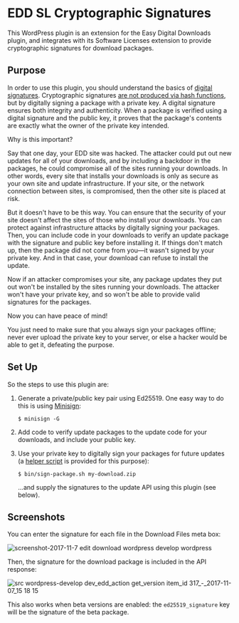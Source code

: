 # EDD SL Cryptographic Signatures

This WordPress plugin is an extension for the Easy Digital Downloads plugin, and integrates with its Software Licenses extension to provide cryptographic signatures for download packages.

## Purpose

In order to use this plugin, you should understand the basics of [digital signatures](https://paragonie.com/blog/2015/08/you-wouldnt-base64-a-password-cryptography-decoded#digital-signatures). Cryptographic signatures [are not produced via hash functions](https://paragonie.com/blog/2015/08/you-wouldnt-base64-a-password-cryptography-decoded#download-verification), but by digitally signing a package with a private key. A digital signature ensures both integrity and authenticity. When a package is verified using a digital signature and the public key, it proves that the package's contents are exactly what the owner of the private key intended.

Why is this important?

Say that one day, your EDD site was hacked. The attacker could put out new updates for all of your downloads, and by including a backdoor in the packages, he could compromise all of the sites running your downloads. In other words, every site that installs your downloads is only as secure as your own site and update infrastructure. If your site, or the network connection between sites, is compromised, then the other site is placed at risk.

But it doesn't have to be this way. You can ensure that the security of your site doesn't affect the sites of those who install your downloads. You can protect against infrastructure attacks by digitally signing your packages. Then, you can include code in your downloads to verify an update package with the signature and public key before installing it. If things don't match up, then the package did not come from you—it wasn't signed by your private key. And in that case, your download can refuse to install the update.

Now if an attacker compromises your site, any package updates they put out won't be installed by the sites running your downloads. The attacker won't have your private key, and so won't be able to provide valid signatures for the packages.

Now you can have peace of mind!

You just need to make sure that you always sign your packages offline; never ever upload the private key to your server, or else a hacker would be able to get it, defeating the purpose.

## Set Up

So the steps to use this plugin are:

1. Generate a private/public key pair using Ed25519. One easy way to do this is using [Minisign](https://jedisct1.github.io/minisign/):

   ```
   $ minisign -G
   ```
1. Add code to verify update packages to the update code for your downloads, and include your public key.
1. Use your private key to digitally sign your packages for future updates (a [helper script](https://github.com/JDGrimes/edd-sl-cryptographic-signatures/blob/develop/bin/sign-package.sh) is provided for this purpose):

   ```
   $ bin/sign-package.sh my-download.zip
   ```
    ...and supply the signatures to the update API using this plugin (see below).


## Screenshots

You can enter the signature for each file in the Download Files meta box:

![screenshot-2017-11-7 edit download wordpress develop wordpress](https://user-images.githubusercontent.com/4005415/32516039-f6e83c3a-c3cf-11e7-9eb1-20e9b76da469.png)

Then, the signature for the download package is included in the API response:

![src wordpress-develop dev_edd_action get_version item_id 317_-_2017-11-07_15 18 15](https://user-images.githubusercontent.com/4005415/32516074-128927b0-c3d0-11e7-8ec8-c143f8d96437.png)

This also works when beta versions are enabled: the `ed25519_signature` key will be the signature of the beta package.
